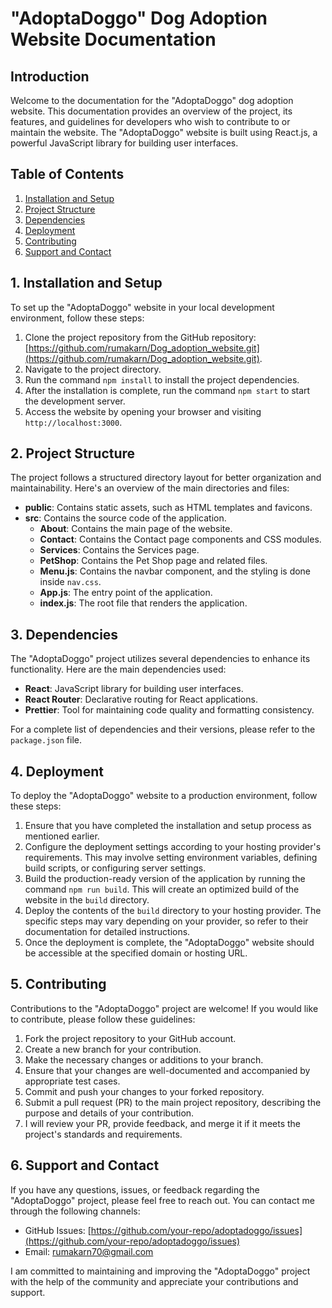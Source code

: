 # "AdoptaDoggo" Dog Adoption Website Documentation

## Introduction
Welcome to the documentation for the "AdoptaDoggo" dog adoption website. This documentation provides an overview of the project, its features, and guidelines for developers who wish to contribute to or maintain the website. The "AdoptaDoggo" website is built using React.js, a powerful JavaScript library for building user interfaces.

## Table of Contents
1. [Installation and Setup](#1-installation-and-setup)
2. [Project Structure](#2-project-structure)
3. [Dependencies](#3-dependencies)
4. [Deployment](#4-deployment)
5. [Contributing](#5-contributing)
6. [Support and Contact](#6-support-and-contact)

## 1. Installation and Setup
To set up the "AdoptaDoggo" website in your local development environment, follow these steps:

1. Clone the project repository from the GitHub repository: [https://github.com/rumakarn/Dog_adoption_website.git](https://github.com/rumakarn/Dog_adoption_website.git).
2. Navigate to the project directory.
3. Run the command `npm install` to install the project dependencies.
4. After the installation is complete, run the command `npm start` to start the development server.
5. Access the website by opening your browser and visiting `http://localhost:3000`.

## 2. Project Structure
The project follows a structured directory layout for better organization and maintainability. Here's an overview of the main directories and files:

- **public**: Contains static assets, such as HTML templates and favicons.
- **src**: Contains the source code of the application.
  - **About**: Contains the main page of the website.
  - **Contact**: Contains the Contact page components and CSS modules.
  - **Services**: Contains the Services page.
  - **PetShop**: Contains the Pet Shop page and related files.
  - **Menu.js**: Contains the navbar component, and the styling is done inside `nav.css`.
  - **App.js**: The entry point of the application.
  - **index.js**: The root file that renders the application.

## 3. Dependencies
The "AdoptaDoggo" project utilizes several dependencies to enhance its functionality. Here are the main dependencies used:

- **React**: JavaScript library for building user interfaces.
- **React Router**: Declarative routing for React applications.
- **Prettier**: Tool for maintaining code quality and formatting consistency.

For a complete list of dependencies and their versions, please refer to the `package.json` file.

## 4. Deployment
To deploy the "AdoptaDoggo" website to a production environment, follow these steps:

1. Ensure that you have completed the installation and setup process as mentioned earlier.
2. Configure the deployment settings according to your hosting provider's requirements. This may involve setting environment variables, defining build scripts, or configuring server settings.
3. Build the production-ready version of the application by running the command `npm run build`. This will create an optimized build of the website in the `build` directory.
4. Deploy the contents of the `build` directory to your hosting provider. The specific steps may vary depending on your provider, so refer to their documentation for detailed instructions.
5. Once the deployment is complete, the "AdoptaDoggo" website should be accessible at the specified domain or hosting URL.

## 5. Contributing
Contributions to the "AdoptaDoggo" project are welcome! If you would like to contribute, please follow these guidelines:

1. Fork the project repository to your GitHub account.
2. Create a new branch for your contribution.
3. Make the necessary changes or additions to your branch.
4. Ensure that your changes are well-documented and accompanied by appropriate test cases.
5. Commit and push your changes to your forked repository.
6. Submit a pull request (PR) to the main project repository, describing the purpose and details of your contribution.
7. I will review your PR, provide feedback, and merge it if it meets the project's standards and requirements.

## 6. Support and Contact
If you have any questions, issues, or feedback regarding the "AdoptaDoggo" project, please feel free to reach out. You can contact me through the following channels:

- GitHub Issues: [https://github.com/your-repo/adoptadoggo/issues](https://github.com/your-repo/adoptadoggo/issues)
- Email: rumakarn70@gmail.com

I am committed to maintaining and improving the "AdoptaDoggo" project with the help of the community and appreciate your contributions and support.

